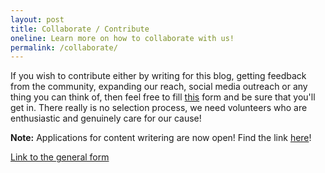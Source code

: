 ```yaml
---
layout: post
title: Collaborate / Contribute
oneline: Learn more on how to collaborate with us!
permalink: /collaborate/
---
```


If you wish to contribute either by writing for this blog, getting feedback from the community, expanding our reach, social media outreach or any thing you can think of, then feel free to fill [this][1] form and be sure that you'll get in. There really is no selection process, we need volunteers who are enthusiastic and genuinely care for our cause!

**Note:** Applications for content writering are now open! Find the link [here](https://forms.gle/jSrrTJcHF7syCJDf7)!

[Link to the general form][1]

[1]: https://forms.gle/WH3qZvpo6BmqiYD77
